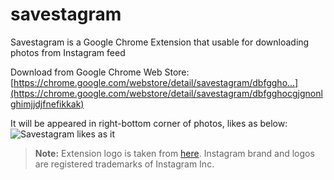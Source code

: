 # savestagram
Savestagram is a Google Chrome Extension that usable for downloading photos from Instagram feed

Download from Google Chrome Web Store:
[https://chrome.google.com/webstore/detail/savestagram/dbfggho...](https://chrome.google.com/webstore/detail/savestagram/dbfgghocgjgnonlghimjjdjfnefikkak)

It will be appeared in right-bottom corner of photos, likes as below:
![Savestagram likes as it](https://raw.githubusercontent.com/okanvurdu/savestagram/master/screenshot.png)

> **Note:** Extension logo is taken from [here](https://www.iconfinder.com/icons/1078774/instagram_logo_media_social_icon#size=128). Instagram brand and logos are registered trademarks of Instagram Inc.

